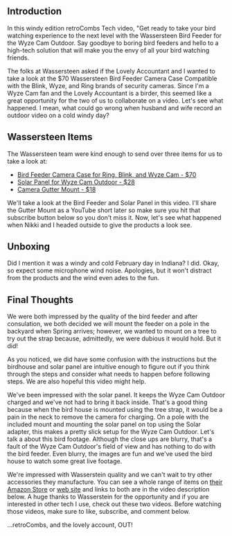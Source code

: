 
## Introduction

In this windy edition retroCombs Tech video, "Get ready to take your bird watching experience to the next level with the Wassersteen Bird Feeder for the Wyze Cam Outdoor. Say goodbye to boring bird feeders and hello to a high-tech solution that will make you the envy of all your bird watching friends.

The folks at Wassersteen asked if the Lovely Accountant and I wanted to take a look at the $70 Wassersteen Bird Feeder Camera Case Compatible with the Blink, Wyze, and Ring brands of security cameras. Since I'm a Wyze Cam fan and the Lovely Accountant is a birder, this seemed like a great opportunity for the two of us to collaborate on a video. Let's see what happened. I mean, what could go wrong when husband and wife record an outdoor video on a cold windy day?

## Wassersteen Items 

The Wassersteen team were kind enough to send over three items for us to take a look at:

- [Bird Feeder Camera Case for Ring, Blink, and Wyze Cam - $70](https://amzn.to/3lbpZIe)
- [Solar Panel for Wyze Cam Outdoor - $28](https://amzn.to/3l6e5ix)
- [Camera Gutter Mount - $18](https://amzn.to/3DKf4LN)

We'll take a look at the Bird Feeder and Solar Panel in this video. I'll share the Gutter Mount as a YouTube short later so make sure you hit that subscribe button below so you don't miss it. Now, let's see what happened when Nikki and I headed outside to give the products a look see.

## Unboxing

Did I mention it was a windy and cold February day in Indiana? I did. Okay, so expect some microphone wind noise. Apologies, but it won't distract from the products and the wind even ades to the fun.

## Final Thoughts

We were both impressed by the quality of the bird feeder and after consulation, we both decided we will mount the feeder on a pole in the backyard when Spring arrives; however, we wanted to mount on a tree to try out the strap because, admittedly, we were dubious it would hold. But it did! 

As you noticed, we did have some confusion with the instructions but the birdhouse and solar panel are intuitive enough to figure out if you think through the steps and consider what needs to happen before following steps. We are also hopeful this video might help.

We've been impressed with the solar panel. It keeps the Wyze Cam Outdoor charged and we've not had to bring it back inside. That's a good thing because when the bird house is mounted using the tree strap, it would be a pain in the neck to remove the camera for charging. On a pole with the included mount and mounting the solar panel on top using the Solar adapter, this makes a pretty slick setup for the Wyze Cam Outdoor. Let's talk a about this bird footage. Although the close ups are blurry,  that's a fault of the Wyze Cam Outdoor's field of view and has nothing to do with the bird feeder. Even blurry, the images are fun and we've used the bird house to watch some great live footage.

We're impressed with Wasserstein quality and we can't wait to try other accessories they manufacture. You can see a whole range of items on [their Amazon Store](https://amzn.to/3JKqt27) or [web site](https://wasserstein-home.com/) and links to both are in the video description below. A huge thanks to Wasserstein for the opportunity and if you are interested in other tech I use, check out these two videos. Before watching those videos, make sure to like, subscribe, and comment below. 

…retroCombs, and the lovely account, OUT!
